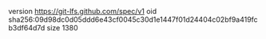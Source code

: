 version https://git-lfs.github.com/spec/v1
oid sha256:09d98dc0d05ddd6e43cf0045c30d1e1447f01d24404c02bf9a419fcb3df64d7d
size 1380
